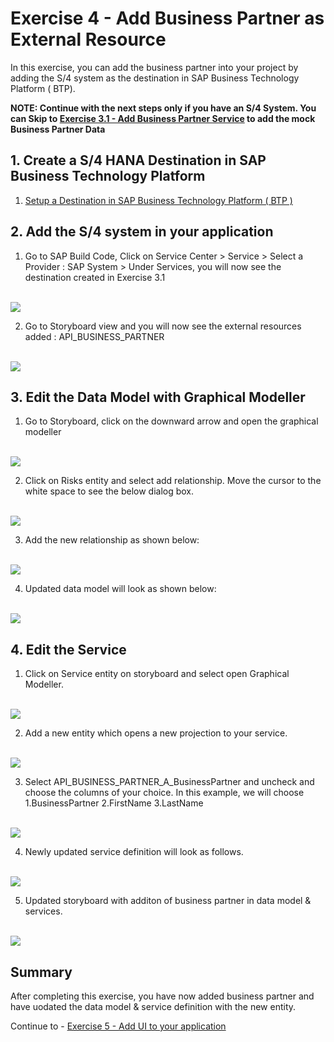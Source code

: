 # Exercise 4 - Add Business Partner as External Resource

In this exercise, you can add the business partner into your project by adding the S/4 system as the destination in SAP Business Technology Platform ( BTP).


**NOTE: Continue with the next steps only if you have an S/4 System. You can Skip to [Exercise 3.1 - Add Business Partner Service](../ex4/ex4.1/README.md) to add the mock Business Partner Data**


## 1. Create a S/4 HANA Destination in SAP Business Technology Platform

1. [Setup a Destination in SAP Business Technology Platform ( BTP )](https://help.sap.com/docs/business-rules/business-rules-capability-for-neo-environment/configure-destination-for-sap-s-4hana-cloud)

## 2. Add the S/4 system in your application

1. Go to SAP Build Code, Click on Service Center > Service > Select a Provider : SAP System > Under Services, you will now see the destination created in Exercise 3.1

<br>![](/exercises/ex4/images/adds4.png)

2. Go to Storyboard view and you will now see the external resources added : API_BUSINESS_PARTNER

<br>![](/exercises/ex4/images/storyboardbupa.png)

## 3. Edit the Data Model with Graphical Modeller

1. Go to Storyboard, click on the downward arrow and open the graphical modeller

<br>![](/exercises/ex4/images/opengrapmod.png)

2. Click on Risks entity and select add relationship. Move the cursor to the white space to see the below dialog box.

<br>![](/exercises/ex4/images/addrelationship.png)

3. Add the new relationship as shown below:

<br>![](/exercises/ex4/images/newrelationship.png)

4. Updated data model will look as shown below:

<br>![](/exercises/ex4/images/modifieddm.png)

## 4. Edit the Service

1. Click on Service entity on storyboard and select open Graphical Modeller.

<br>![](/exercises/ex4/images/storyboardservice.png)

2. Add a new entity which opens a new projection to your service.

<br>![](/exercises/ex4/images/addprojection.png)

3. Select API_BUSINESS_PARTNER_A_BusinessPartner and uncheck <all properties> and choose the columns of your choice. In this example, we will choose 
1.BusinessPartner
2.FirstName
3.LastName

<br>![](/exercises/ex4/images/selectcolumns.png)

4. Newly updated service definition will look as follows.

<br>![](/exercises/ex4/images/newservicedefinition.png)

5. Updated storyboard with additon of business partner in data model & services.

<br>![](/exercises/ex4/images/updatedstoryboardbupa.png)


## Summary

After completing this exercise, you have now added business partner and have uodated the data model & service definition with the new entity.

Continue to - [Exercise 5 - Add UI to your application ](exercises/ex5/)
